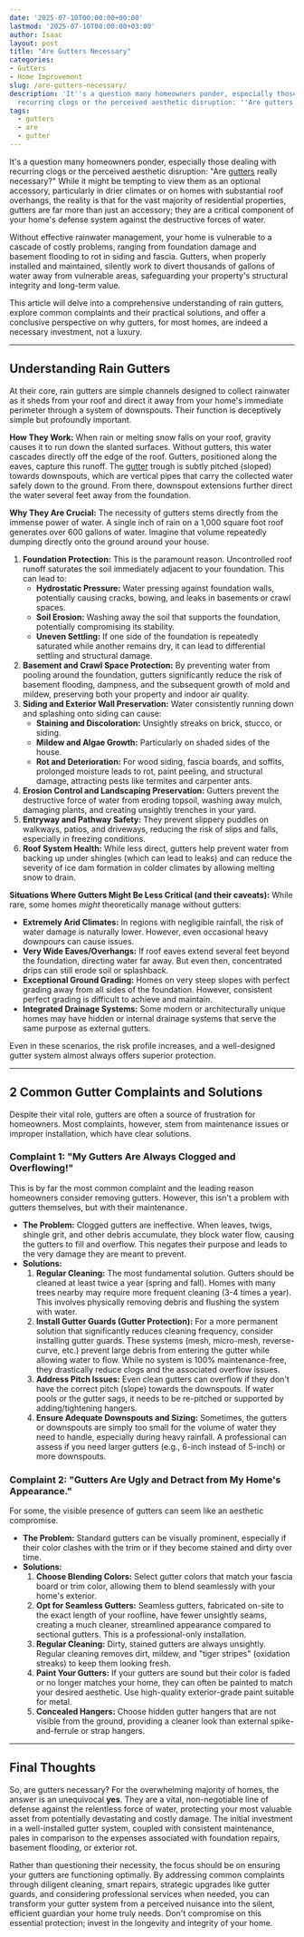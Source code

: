 ```yaml
---
date: '2025-07-10T00:00:00+00:00'
lastmod: '2025-07-10T00:00:00+03:00'
author: Isaac
layout: post
title: "Are Gutters Necessary"
categories:
- Gutters
- Home Improvement
slug: /are-gutters-necessary/
description: 'It''s a question many homeowners ponder, especially those dealing with
  recurring clogs or the perceived aesthetic disruption: ''Are gutters really necessary?...'
tags: 
  - gutters
  - are
  - gutter
---
```

It's a question many homeowners ponder, especially those dealing with recurring clogs or the perceived aesthetic disruption: "Are [gutters](/posts/all-american-gutters-reviews/) really necessary?" While it might be tempting to view them as an optional accessory, particularly in drier climates or on homes with substantial roof overhangs, the reality is that for the vast majority of residential properties, gutters are far more than just an accessory; they are a critical component of your home's defense system against the destructive forces of water.

Without effective rainwater management, your home is vulnerable to a cascade of costly problems, ranging from foundation damage and basement flooding to rot in siding and fascia. Gutters, when properly installed and maintained, silently work to divert thousands of gallons of water away from vulnerable areas, safeguarding your property's structural integrity and long-term value.

This article will delve into a comprehensive understanding of rain gutters, explore common complaints and their practical solutions, and offer a conclusive perspective on why gutters, for most homes, are indeed a necessary investment, not a luxury.

---

## Understanding Rain Gutters

At their core, rain gutters are simple channels designed to collect rainwater as it sheds from your roof and direct it away from your home's immediate perimeter through a system of downspouts. Their function is deceptively simple but profoundly important.

**How They Work:**
When rain or melting snow falls on your roof, gravity causes it to run down the slanted surfaces. Without gutters, this water cascades directly off the edge of the roof. Gutters, positioned along the eaves, capture this runoff. The [gutter](/posts/best-3-inch-gutter-guards/) trough is subtly pitched (sloped) towards downspouts, which are vertical pipes that carry the collected water safely down to the ground. From there, downspout extensions further direct the water several feet away from the foundation.

**Why They Are Crucial:**
The necessity of gutters stems directly from the immense power of water. A single inch of rain on a 1,000 square foot roof generates over 600 gallons of water. Imagine that volume repeatedly dumping directly onto the ground around your house.

1.  **Foundation Protection:** This is the paramount reason. Uncontrolled roof runoff saturates the soil immediately adjacent to your foundation. This can lead to:
    * **Hydrostatic Pressure:** Water pressing against foundation walls, potentially causing cracks, bowing, and leaks in basements or crawl spaces.
    * **Soil Erosion:** Washing away the soil that supports the foundation, potentially compromising its stability.
    * **Uneven Settling:** If one side of the foundation is repeatedly saturated while another remains dry, it can lead to differential settling and structural damage.
2.  **Basement and Crawl Space Protection:** By preventing water from pooling around the foundation, gutters significantly reduce the risk of basement flooding, dampness, and the subsequent growth of mold and mildew, preserving both your property and indoor air quality.
3.  **Siding and Exterior Wall Preservation:** Water consistently running down and splashing onto siding can cause:
    * **Staining and Discoloration:** Unsightly streaks on brick, stucco, or siding.
    * **Mildew and Algae Growth:** Particularly on shaded sides of the house.
    * **Rot and Deterioration:** For wood siding, fascia boards, and soffits, prolonged moisture leads to rot, paint peeling, and structural damage, attracting pests like termites and carpenter ants.
4.  **Erosion Control and Landscaping Preservation:** Gutters prevent the destructive force of water from eroding topsoil, washing away mulch, damaging plants, and creating unsightly trenches in your yard.
5.  **Entryway and Pathway Safety:** They prevent slippery puddles on walkways, patios, and driveways, reducing the risk of slips and falls, especially in freezing conditions.
6.  **Roof System Health:** While less direct, gutters help prevent water from backing up under shingles (which can lead to leaks) and can reduce the severity of ice dam formation in colder climates by allowing melting snow to drain.

**Situations Where Gutters Might Be Less Critical (and their caveats):**
While rare, some homes *might* theoretically manage without gutters:

* **Extremely Arid Climates:** In regions with negligible rainfall, the risk of water damage is naturally lower. However, even occasional heavy downpours can cause issues.
* **Very Wide Eaves/Overhangs:** If roof eaves extend several feet beyond the foundation, directing water far away. But even then, concentrated drips can still erode soil or splashback.
* **Exceptional Ground Grading:** Homes on very steep slopes with perfect grading away from all sides of the foundation. However, consistent perfect grading is difficult to achieve and maintain.
* **Integrated Drainage Systems:** Some modern or architecturally unique homes may have hidden or internal drainage systems that serve the same purpose as external gutters.

Even in these scenarios, the risk profile increases, and a well-designed gutter system almost always offers superior protection.

---

## 2 Common Gutter Complaints and Solutions

Despite their vital role, gutters are often a source of frustration for homeowners. Most complaints, however, stem from maintenance issues or improper installation, which have clear solutions.

### Complaint 1: "My Gutters Are Always Clogged and Overflowing!"

This is by far the most common complaint and the leading reason homeowners consider removing gutters. However, this isn't a problem with gutters themselves, but with their maintenance.

* **The Problem:** Clogged gutters are ineffective. When leaves, twigs, shingle grit, and other debris accumulate, they block water flow, causing the gutters to fill and overflow. This negates their purpose and leads to the very damage they are meant to prevent.
* **Solutions:**
    1.  **Regular Cleaning:** The most fundamental solution. Gutters should be cleaned at least twice a year (spring and fall). Homes with many trees nearby may require more frequent cleaning (3-4 times a year). This involves physically removing debris and flushing the system with water.
    2.  **Install Gutter Guards (Gutter Protection):** For a more permanent solution that significantly reduces cleaning frequency, consider installing gutter guards. These systems (mesh, micro-mesh, reverse-curve, etc.) prevent large debris from entering the gutter while allowing water to flow. While no system is 100% maintenance-free, they drastically reduce clogs and the associated overflow issues.
    3.  **Address Pitch Issues:** Even clean gutters can overflow if they don't have the correct pitch (slope) towards the downspouts. If water pools or the gutter sags, it needs to be re-pitched or supported by adding/tightening hangers.
    4.  **Ensure Adequate Downspouts and Sizing:** Sometimes, the gutters or downspouts are simply too small for the volume of water they need to handle, especially during heavy rainfall. A professional can assess if you need larger gutters (e.g., 6-inch instead of 5-inch) or more downspouts.

### Complaint 2: "Gutters Are Ugly and Detract from My Home's Appearance."

For some, the visible presence of gutters can seem like an aesthetic compromise.

* **The Problem:** Standard gutters can be visually prominent, especially if their color clashes with the trim or if they become stained and dirty over time.
* **Solutions:**
    1.  **Choose Blending Colors:** Select gutter colors that match your fascia board or trim color, allowing them to blend seamlessly with your home's exterior.
    2.  **Opt for Seamless Gutters:** Seamless gutters, fabricated on-site to the exact length of your roofline, have fewer unsightly seams, creating a much cleaner, streamlined appearance compared to sectional gutters. This is a professional-only installation.
    3.  **Regular Cleaning:** Dirty, stained gutters are always unsightly. Regular cleaning removes dirt, mildew, and "tiger stripes" (oxidation streaks) to keep them looking fresh.
    4.  **Paint Your Gutters:** If your gutters are sound but their color is faded or no longer matches your home, they can often be painted to match your desired aesthetic. Use high-quality exterior-grade paint suitable for metal.
    5.  **Concealed Hangers:** Choose hidden gutter hangers that are not visible from the ground, providing a cleaner look than external spike-and-ferrule or strap hangers.

---

## Final Thoughts

So, are gutters necessary? For the overwhelming majority of homes, the answer is an unequivocal **yes**. They are a vital, non-negotiable line of defense against the relentless force of water, protecting your most valuable asset from potentially devastating and costly damage. The initial investment in a well-installed gutter system, coupled with consistent maintenance, pales in comparison to the expenses associated with foundation repairs, basement flooding, or exterior rot.

Rather than questioning their necessity, the focus should be on ensuring your gutters are functioning optimally. By addressing common complaints through diligent cleaning, smart repairs, strategic upgrades like gutter guards, and considering professional services when needed, you can transform your gutter system from a perceived nuisance into the silent, efficient guardian your home truly needs. Don't compromise on this essential protection; invest in the longevity and integrity of your home.
